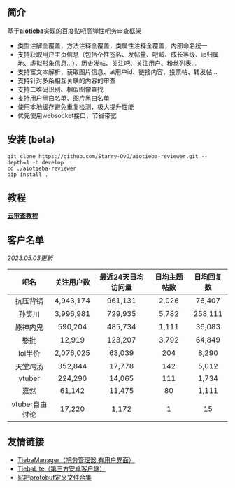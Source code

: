 ## 简介

基于[**aiotieba**](https://github.com/Starry-OvO/aiotieba)实现的百度贴吧高弹性吧务审查框架

+ 类型注解全覆盖，方法注释全覆盖，类属性注释全覆盖，内部命名统一
+ 支持获取用户主页信息（包括个性签名、发帖量、吧龄、成长等级、ip归属地、虚拟形象信息...）、历史发帖、关注吧、关注用户、粉丝列表...
+ 支持富文本解析，获取图片信息、at用户id、链接内容、投票帖、转发帖...
+ 支持针对多条相互关联的内容的审查
+ 支持二维码识别、相似图像查找
+ 支持用户黑白名单、图片黑白名单
+ 使用本地缓存避免重复检测，极大提升性能
+ 优先使用websocket接口，节省带宽

## 安装 (beta)

```shell
git clone https://github.com/Starry-OvO/aiotieba-reviewer.git --depth=1 -b develop
cd ./aiotieba-reviewer
pip install .
```

## 教程

[**云审查教程**](https://review.aiotieba.cc/tutorial/reviewer/)

## 客户名单

*2023.05.03更新*

|      吧名      | 关注用户数 | 最近24天日均访问量 | 日均主题帖数 | 日均回复数 |
| :------------: | :--------: | :----------------: | :----------: | :--------: |
|    抗压背锅    | 4,943,174  |      961,131       |    2,026     |   76,407   |
|     孙笑川     | 3,996,981  |      729,935       |    5,782     |  258,111   |
|    原神内鬼    |  590,204   |      485,734       |    1,111     |   36,083   |
|      憨批      |   12,919   |      123,207       |    3,792     |   64,849   |
|    lol半价     | 2,076,025  |       63,039       |     204      |   8,290    |
|    天堂鸡汤    |  352,844   |       17,778       |     142      |   5,012    |
|     vtuber     |  224,290   |       14,065       |     111      |   1,734    |
|      嘉然      |   61,142   |       11,475       |      80      |   1,111    |
| vtuber自由讨论 |   17,220   |       1,172        |      1       |     15     |

## 友情链接

+ [TiebaManager（吧务管理器 有用户界面）](https://github.com/dog194/TiebaManager)
+ [TiebaLite（第三方安卓客户端）](https://github.com/HuanCheng65/TiebaLite/tree/4.0-dev)
+ [贴吧protobuf定义文件合集](https://github.com/n0099/tbclient.protobuf)
